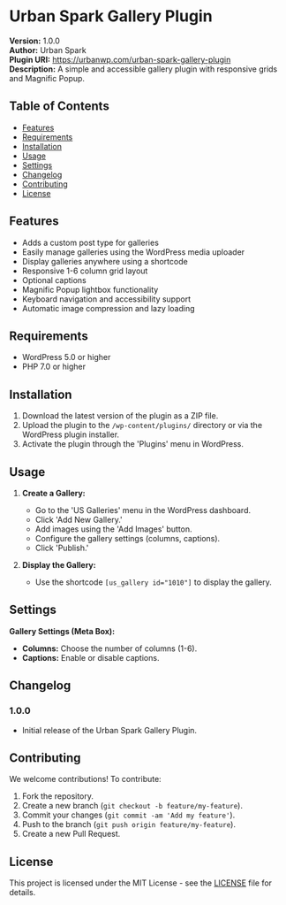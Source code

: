 # Urban Spark Gallery Plugin

**Version:** 1.0.0  
**Author:** Urban Spark  
**Plugin URI:** https://urbanwp.com/urban-spark-gallery-plugin  
**Description:** A simple and accessible gallery plugin with responsive grids and Magnific Popup.

## Table of Contents

- [Features](#features)
- [Requirements](#requirements)
- [Installation](#installation)
- [Usage](#usage)
- [Settings](#settings)
- [Changelog](#changelog)
- [Contributing](#contributing)
- [License](#license)

## Features

- Adds a custom post type for galleries
- Easily manage galleries using the WordPress media uploader
- Display galleries anywhere using a shortcode
- Responsive 1-6 column grid layout
- Optional captions
- Magnific Popup lightbox functionality
- Keyboard navigation and accessibility support
- Automatic image compression and lazy loading

## Requirements

- WordPress 5.0 or higher
- PHP 7.0 or higher

## Installation

1. Download the latest version of the plugin as a ZIP file.
2. Upload the plugin to the `/wp-content/plugins/` directory or via the WordPress plugin installer.
3. Activate the plugin through the 'Plugins' menu in WordPress.

## Usage

1. **Create a Gallery:**
   - Go to the 'US Galleries' menu in the WordPress dashboard.
   - Click 'Add New Gallery.'
   - Add images using the 'Add Images' button.
   - Configure the gallery settings (columns, captions).
   - Click 'Publish.'

2. **Display the Gallery:**
   - Use the shortcode `[us_gallery id="1010"]` to display the gallery.

## Settings

**Gallery Settings (Meta Box):**

- **Columns:** Choose the number of columns (1-6).
- **Captions:** Enable or disable captions.

## Changelog

### 1.0.0
- Initial release of the Urban Spark Gallery Plugin.

## Contributing

We welcome contributions! To contribute:

1. Fork the repository.
2. Create a new branch (`git checkout -b feature/my-feature`).
3. Commit your changes (`git commit -am 'Add my feature'`).
4. Push to the branch (`git push origin feature/my-feature`).
5. Create a new Pull Request.

## License

This project is licensed under the MIT License - see the [LICENSE](LICENSE) file for details.
